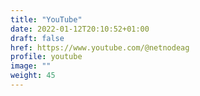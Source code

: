 ```yaml
---
title: "YouTube"
date: 2022-01-12T20:10:52+01:00
draft: false
href: https://www.youtube.com/@netnodeag
profile: youtube
image: ""
weight: 45
---
```

